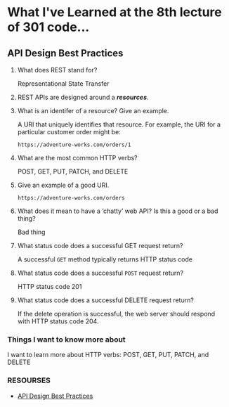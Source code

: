 # What I've Learned at the 8th lecture of 301 code...

## API Design Best Practices

1. What does REST stand for?

   Representational State Transfer

2. REST APIs are designed around a __*resources*__.

3. What is an identifer of a resource? Give an example.       

   A URI that uniquely identifies that resource. For example, the URI for a particular customer order might be:

   `https://adventure-works.com/orders/1`

4. What are the most common HTTP verbs?

   POST, GET, PUT, PATCH, and DELETE

5. Give an example of a good URI.

   `https://adventure-works.com/orders` 

6. What does it mean to have a ‘chatty’ web API? Is this a good or a bad thing?
   
   Bad thing

7. What status code does a successful GET request return?
  
   A successful `GET` method typically returns HTTP status code

8. What status code does a successful `POST` request return?

   HTTP status code 201


9. What status code does a successful DELETE request return?

   If the delete operation is successful, the web server should respond with HTTP status code 204.




### Things I want to know more about

   I want to learn more about HTTP verbs: POST, GET, PUT, PATCH, and DELETE



### RESOURSES 

  - [API Design Best Practices](https://docs.microsoft.com/en-us/azure/architecture/best-practices/api-design) 


